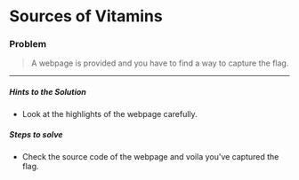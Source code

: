 # Sources of Vitamins

### Problem

>A webpage is provided and you have to find a way to capture the flag.

------------------------------------------------
##### Hints to the Solution
- Look at the highlights of the webpage carefully.

##### Steps to solve 
- Check the source code of the webpage and voila you've captured the flag.
